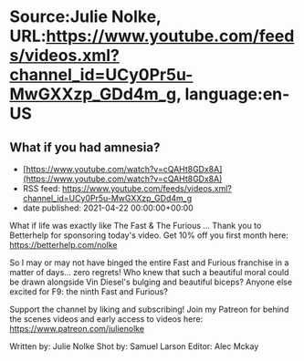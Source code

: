 # Source:Julie Nolke, URL:https://www.youtube.com/feeds/videos.xml?channel_id=UCy0Pr5u-MwGXXzp_GDd4m_g, language:en-US

## What if you had amnesia?
 - [https://www.youtube.com/watch?v=cQAHt8GDx8A](https://www.youtube.com/watch?v=cQAHt8GDx8A)
 - RSS feed: https://www.youtube.com/feeds/videos.xml?channel_id=UCy0Pr5u-MwGXXzp_GDd4m_g
 - date published: 2021-04-22 00:00:00+00:00

What if life was exactly like The Fast & The Furious ... Thank you to Betterhelp for sponsoring today's video. Get 10% off you first month here: https://betterhelp.com/nolke

So I may or may not have binged the entire Fast and Furious franchise in a matter of days... zero regrets! Who knew that such a beautiful moral could be drawn alongside Vin Diesel's bulging and beautiful biceps? Anyone else excited for F9: the ninth Fast and Furious? 

Support the channel by liking and subscribing! 
Join my Patreon for behind the scenes videos and early access to videos here: https://www.patreon.com/julienolke

Written by: Julie Nolke
Shot by: Samuel Larson
Editor: Alec Mckay

